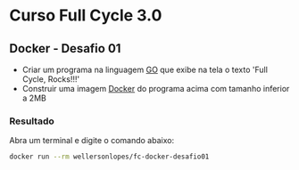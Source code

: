 # Curso Full Cycle 3.0
## Docker - Desafio 01

- Criar um programa na linguagem [GO](https://go.dev/) que exibe na tela o texto 'Full Cycle, Rocks!!!'
- Construir uma imagem [Docker](https://www.docker.com/) do programa acima com tamanho inferior a 2MB

### Resultado

Abra um terminal e digite o comando abaixo:

```sh
docker run --rm wellersonlopes/fc-docker-desafio01
```

